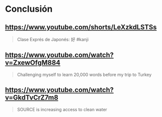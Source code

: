 # Conclusión

## https://www.youtube.com/shorts/LeXzkdLSTSs

> Clase Exprés de Japonés: 好 #kanji 

## https://www.youtube.com/watch?v=ZxewOfgM884

> Challenging myself to learn 20,000 words before my trip to Turkey

## https://www.youtube.com/watch?v=GkdTvCrZ7m8 

> SOURCE is increasing access to clean water 
